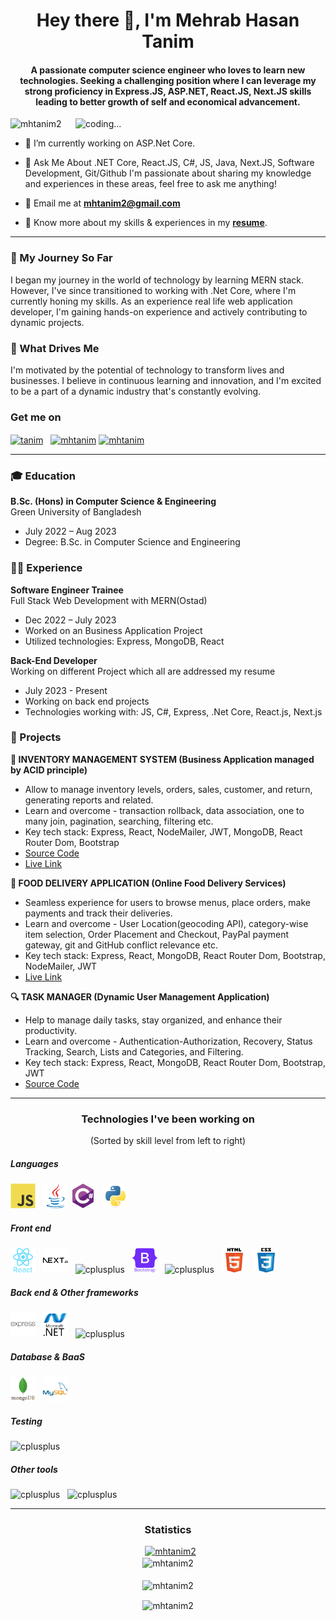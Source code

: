 <h1 align="center">Hey there 👋, I'm Mehrab Hasan Tanim</h1>
<h4 align="center">A passionate computer science engineer who loves to learn new technologies. Seeking a challenging position where I can leverage my strong proficiency in Express.JS, ASP.NET, React.JS, Next.JS skills leading to better growth of self and
economical advancement.</h4>
    <img src="https://cdn.dribbble.com/users/1059583/screenshots/4171367/coding-freak.gif" alt="coding..." width="400" align="right" />
<p align="left"> <img src="https://komarev.com/ghpvc/?username=mhtanim2&label=Profile%20views&color=0e75b6&style=flat" alt="mhtanim2" /> </p>

<!-- <p align="left"> <a href="https://github.com/ryo-ma/github-profile-trophy"><img
            src="https://github-profile-trophy.vercel.app/?username=mhtanim2" alt="mhtanim2" /></a> </p> -->

- 💼 I’m currently working on ASP.Net Core.

- 💬 Ask Me About .NET Core, React.JS, C#, JS, Java, Next.JS, Software Development, Git/Github
I'm passionate about sharing my knowledge and experiences in these areas, feel free to ask me anything!


- 📧 Email me at **mhtanim2@gmail.com**

- 📑 Know more about my skills & experiences in my
**[resume](https://drive.google.com/file/d/1Zqzgo-HLSmeLhOBnaNjdlIwgyvtqi0fD/view?usp=sharing)**.


<hr>

### 🚀 My Journey So Far

I began my journey in the world of technology by learning MERN stack. However, I've since transitioned to working with .Net Core, where I'm currently honing my skills. As an experience real life web application developer, I'm gaining hands-on experience and actively contributing to dynamic projects.

### 🌱 What Drives Me

I'm motivated by the potential of technology to transform lives and businesses. I believe in continuous learning and innovation, and I'm excited to be a part of a dynamic industry that's constantly evolving.

<h3 align="left">Get me on</h3>
<p align="left">
    <a href="https://www.linkedin.com/in/mehrab-hasan-tanim-b123301a6" target="blank"><img align="center"
            src="https://raw.githubusercontent.com/rahuldkjain/github-profile-readme-generator/master/src/images/icons/Social/linked-in-alt.svg"
            alt="tanim" height="30" width="40" /></a>
    &nbsp;
    <a href="https://www.facebook.com/mhtanim2" target="blank"><img align="center"
            src="https://raw.githubusercontent.com/rahuldkjain/github-profile-readme-generator/master/src/images/icons/Social/facebook.svg"
            alt="mhtanim" height="30" width="40" /></a>
  <a href="https://mehrab-hasan-portfolio.netlify.app" target="blank"><img align="center"
            src="https://cdn.freebiesupply.com/logos/large/2x/portfolio-logo-svg-vector.svg"
            alt="mhtanim" height="30" width="40" /></a>
  
</p>

<hr>

### 🎓 Education

**B.Sc. (Hons) in Computer Science & Engineering**  
Green University of Bangladesh 
- July 2022 – Aug 2023  
- Degree: B.Sc. in Computer Science and Engineering
  
### 👨‍💼 Experience

**Software Engineer Trainee**  
Full Stack Web Development with MERN(Ostad) 
- Dec 2022 – July 2023  
- Worked on an Business Application Project
- Utilized technologies: Express, MongoDB, React

**Back-End Developer**  
Working on different Project which all are addressed my resume
- July 2023 - Present
- Working on back end projects
- Technologies working with: JS, C#, Express, .Net Core, React.js, Next.js

### 📁 Projects

**🛒 INVENTORY MANAGEMENT SYSTEM (Business Application managed by ACID principle)**

- Allow to manage inventory levels, orders, sales, customer, and return, generating reports and related.
- Learn and overcome - transaction rollback, data association, one to many join, pagination, searching, filtering etc.
- Key tech stack: Express, React, NodeMailer, JWT, MongoDB, React Router Dom, Bootstrap
- [Source Code](https://github.com/mhtanim2/Inventory-Management-System)
- [Live Link](https://inventory-client-ten.vercel.app)

**🛒 FOOD DELIVERY APPLICATION (Online Food Delivery Services)**

- Seamless experience for users to browse menus, place orders, make payments and track their deliveries.
- Learn and overcome - User Location(geocoding API), category-wise item selection, Order Placement and Checkout, PayPal payment gateway, git and GitHub conflict relevance etc.
- Key tech stack: Express, React, MongoDB, React Router Dom, Bootstrap, NodeMailer, JWT
- [Live Link](https://food-delivery-client-kohl.vercel.app/)

**🔍 TASK MANAGER (Dynamic User Management Application)**

- Help to manage daily tasks, stay organized, and enhance their productivity.
- Learn and overcome - Authentication-Authorization, Recovery, Status Tracking, Search, Lists and Categories, and Filtering.
- Key tech stack: Express, React, MongoDB, React Router Dom, Bootstrap, JWT
- [Source Code](https://github.com/mhtanim2/Task-Manager)

<hr>

<h3 align="center">Technologies I've been working on</h3>
<p align="center">(Sorted by skill level from left to right)</p>
<p align="left">
<h5 align="left">Languages</h5><p>
    <img src="https://raw.githubusercontent.com/devicons/devicon/master/icons/javascript/javascript-original.svg"alt="cplusplus" width="40" height="40" /> &nbsp;
    <img src="https://raw.githubusercontent.com/devicons/devicon/master/icons/java/java-original.svg"alt="cplusplus" width="40" height="40" /> <img src="https://raw.githubusercontent.com/devicons/devicon/master/icons/csharp/csharp-original.svg"alt="cplusplus" width="40" height="40" /> &nbsp;
    <img src="https://raw.githubusercontent.com/devicons/devicon/master/icons/python/python-original.svg"alt="cplusplus" width="40" height="40" /> &nbsp;
</p><h5 align="left">Front end</h5><p>
    <img src="https://raw.githubusercontent.com/devicons/devicon/master/icons/react/react-original-wordmark.svg"alt="cplusplus" width="40" height="40" /> &nbsp;
    <img src="https://raw.githubusercontent.com/devicons/devicon/master/icons/nextjs/nextjs-original-wordmark.svg"alt="cplusplus" width="40" height="40" /> &nbsp;
    <img src="https://static-00.iconduck.com/assets.00/tailwind-css-icon-2048x1229-u8dzt4uh.png"alt="cplusplus" width="40" height="40" /> &nbsp;
    <img src="https://raw.githubusercontent.com/devicons/devicon/master/icons/bootstrap/bootstrap-plain-wordmark.svg"alt="cplusplus" width="40" height="40" /> &nbsp;
    <img src="https://upload.wikimedia.org/wikipedia/commons/thumb/9/96/Sass_Logo_Color.svg/2560px-Sass_Logo_Color.svg.png"alt="cplusplus" width="40" height="40" /> &nbsp;
    <img src="https://raw.githubusercontent.com/devicons/devicon/master/icons/html5/html5-original-wordmark.svg"alt="cplusplus" width="40" height="40" /> &nbsp;
    <img src="https://raw.githubusercontent.com/devicons/devicon/master/icons/css3/css3-original-wordmark.svg"alt="cplusplus" width="40" height="40" /> &nbsp;
</p><h5 align="left">Back end & Other frameworks</h5><p>
    <img src="https://raw.githubusercontent.com/devicons/devicon/master/icons/express/express-original-wordmark.svg" alt="cplusplus" width="40" height="40" /> &nbsp;
    <img src="https://raw.githubusercontent.com/devicons/devicon/master/icons/dot-net/dot-net-original-wordmark.svg" alt="cplusplus" width="40" height="40" /> &nbsp;
    <img src="https://cdn.worldvectorlogo.com/logos/nextjs-2.svg" alt="cplusplus" width="40" height="40" /> &nbsp;
</p><h5 align="left">Database & BaaS</h5><p>
    <img src="https://raw.githubusercontent.com/devicons/devicon/master/icons/mongodb/mongodb-original-wordmark.svg" alt="cplusplus" width="40" height="40" /> &nbsp;
    <img src="https://raw.githubusercontent.com/devicons/devicon/master/icons/mysql/mysql-original-wordmark.svg" alt="cplusplus" width="40" height="40" /> &nbsp;
</p><h5 align="left">Testing</h5><p>
    <img src="https://raw.githubusercontent.com/detain/svg-logos/780f25886640cef088af994181646db2f6b1a3f8/svg/selenium-logo.svg" alt="cplusplus" width="40" height="40" /> &nbsp;
</p><h5 align="left">Other tools</h5><p>
    <img src="https://www.vectorlogo.zone/logos/figma/figma-icon.svg" alt="cplusplus" width="40" height="40" /> &nbsp;
    <img src="https://www.vectorlogo.zone/logos/git-scm/git-scm-icon.svg" alt="cplusplus" width="40" height="40" /> &nbsp;
    
</p>
</p>

<hr>

<h3 align="center">Statistics</h3>
<p align="center">&nbsp;
<a href="https://github.com/ryo-ma/github-profile-trophy"><img src="https://github-profile-trophy.vercel.app/?username=mhtanim2" alt="mhtanim2" /></a>
    <br>
<img align="center" src="https://github-readme-stats.vercel.app/api/top-langs?username=mhtanim2&show_icons=true&locale=en&layout=compact" alt="mhtanim2" /><br><br>
<img align="center" src="https://github-readme-stats.vercel.app/api?username=mhtanim2&show_icons=true&locale=en" alt="mhtanim2" /></p>
<p align="center"><img align="center" src="https://github-readme-streak-stats.herokuapp.com/?user=mhtanim2&" alt="mhtanim2" />
</p>
